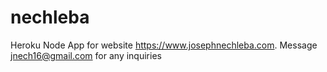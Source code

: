 # nechleba
Heroku Node App for website https://www.josephnechleba.com. Message jnech16@gmail.com for any inquiries

